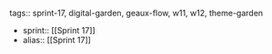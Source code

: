 tags:: sprint-17, digital-garden, geaux-flow, w11, w12, theme-garden

- sprint:: [[Sprint 17]]
- alias:: [[Sprint 17]]